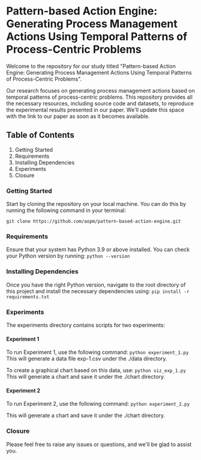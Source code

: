 # Pattern-based Action Engine: Generating Process Management Actions Using Temporal Patterns of Process-Centric Problems

Welcome to the repository for our study titled "Pattern-based Action Engine: Generating Process Management Actions Using Temporal Patterns of Process-Centric Problems".

Our research focuses on generating process management actions based on temporal patterns of process-centric problems. This repository provides all the necessary resources, including source code and datasets, to reproduce the experimental results presented in our paper. We'll update this space with the link to our paper as soon as it becomes available.

## Table of Contents
1. Getting Started
2. Requirements
3. Installing Dependencies
4. Experiments
5. Closure

### Getting Started
Start by cloning the repository on your local machine. You can do this by running the following command in your terminal:

```git clone https://github.com/aopm/pattern-based-action-engine.git```

### Requirements
Ensure that your system has Python 3.9 or above installed. You can check your Python version by running:
```python --version```

### Installing Dependencies
Once you have the right Python version, navigate to the root directory of this project and install the necessary dependencies using:
```pip install -r requirements.txt```

### Experiments
The experiments directory contains scripts for two experiments:

#### Experiment 1
To run Experiment 1, use the following command:
```python experiment_1.py```
This will generate a data file exp-1.csv under the ./data directory.

To create a graphical chart based on this data, use:
```python viz_exp_1.py```
This will generate a chart and save it under the ./chart directory.

#### Experiment 2
To run Experiment 2, use the following command:
```python experiment_2.py```

This will generate a chart and save it under the ./chart directory.

### Closure
Please feel free to raise any issues or questions, and we'll be glad to assist you.
